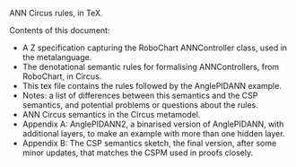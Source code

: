 ANN Circus rules, in TeX. 

Contents of this document: 
- A Z specification capturing the RoboChart ANNController class, used in the metalanguage. 
- The denotational semantic rules for formalising ANNControllers, from RoboChart, in Circus. 
- This tex file contains the rules followed by the AnglePIDANN example. 
- Notes: a list of differences between this semantics and the CSP semantics, and potential problems or questions about the rules. 
- ANN Circus semantics in the Circus metamodel.
- Appendix A: AnglePIDANN2, a binarised version of AnglePIDANN, with additional layers, to make an example with more than one hidden layer. 
- Appendix B: The CSP semantics sketch, the final version, after some minor updates, that matches the CSPM used in proofs closely. 
